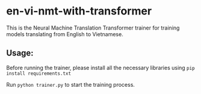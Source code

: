 # en-vi-nmt-with-transformer
This is the Neural Machine Translation Transformer trainer for training models translating from English to Vietnamese.

## Usage:
Before running the trainer, please install all the necessary libraries using ```pip install requirements.txt```

Run ```python trainer.py``` to start the training process.
